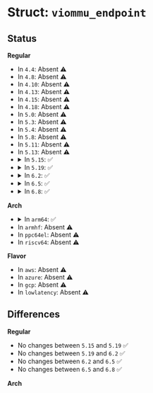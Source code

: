 # Struct: <code>viommu_endpoint</code>

## Status
<b>Regular</b>
<ul>
<li>
In <code>4.4</code>: Absent ⚠️
</li>
<li>
In <code>4.8</code>: Absent ⚠️
</li>
<li>
In <code>4.10</code>: Absent ⚠️
</li>
<li>
In <code>4.13</code>: Absent ⚠️
</li>
<li>
In <code>4.15</code>: Absent ⚠️
</li>
<li>
In <code>4.18</code>: Absent ⚠️
</li>
<li>
In <code>5.0</code>: Absent ⚠️
</li>
<li>
In <code>5.3</code>: Absent ⚠️
</li>
<li>
In <code>5.4</code>: Absent ⚠️
</li>
<li>
In <code>5.8</code>: Absent ⚠️
</li>
<li>
In <code>5.11</code>: Absent ⚠️
</li>
<li>
In <code>5.13</code>: Absent ⚠️
</li>
<li>
<details>
<summary>In <code>5.15</code>: ✅</summary>

```c
struct viommu_endpoint {
    struct device *dev;
    struct viommu_dev *viommu;
    struct viommu_domain *vdomain;
    struct list_head resv_regions;
};
```
</details>
</li>
<li>
<details>
<summary>In <code>5.19</code>: ✅</summary>

```c
struct viommu_endpoint {
    struct device *dev;
    struct viommu_dev *viommu;
    struct viommu_domain *vdomain;
    struct list_head resv_regions;
};
```
</details>
</li>
<li>
<details>
<summary>In <code>6.2</code>: ✅</summary>

```c
struct viommu_endpoint {
    struct device *dev;
    struct viommu_dev *viommu;
    struct viommu_domain *vdomain;
    struct list_head resv_regions;
};
```
</details>
</li>
<li>
<details>
<summary>In <code>6.5</code>: ✅</summary>

```c
struct viommu_endpoint {
    struct device *dev;
    struct viommu_dev *viommu;
    struct viommu_domain *vdomain;
    struct list_head resv_regions;
};
```
</details>
</li>
<li>
<details>
<summary>In <code>6.8</code>: ✅</summary>

```c
struct viommu_endpoint {
    struct device *dev;
    struct viommu_dev *viommu;
    struct viommu_domain *vdomain;
    struct list_head resv_regions;
};
```
</details>
</li>
</ul>
<b>Arch</b>
<ul>
<li>
<details>
<summary>In <code>arm64</code>: ✅</summary>

```c
struct viommu_endpoint {
    struct device *dev;
    struct viommu_dev *viommu;
    struct viommu_domain *vdomain;
    struct list_head resv_regions;
};
```
</details>
</li>
<li>
In <code>armhf</code>: Absent ⚠️
</li>
<li>
In <code>ppc64el</code>: Absent ⚠️
</li>
<li>
In <code>riscv64</code>: Absent ⚠️
</li>
</ul>
<b>Flavor</b>
<ul>
<li>
In <code>aws</code>: Absent ⚠️
</li>
<li>
In <code>azure</code>: Absent ⚠️
</li>
<li>
In <code>gcp</code>: Absent ⚠️
</li>
<li>
In <code>lowlatency</code>: Absent ⚠️
</li>
</ul>

## Differences
<b>Regular</b>
<ul>
<li>
No changes between <code>5.15</code> and <code>5.19</code> ✅
</li>
<li>
No changes between <code>5.19</code> and <code>6.2</code> ✅
</li>
<li>
No changes between <code>6.2</code> and <code>6.5</code> ✅
</li>
<li>
No changes between <code>6.5</code> and <code>6.8</code> ✅
</li>
</ul>
<b>Arch</b>
<ul>
</ul>
